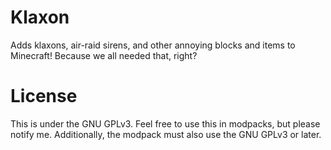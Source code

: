 # Klaxon
Adds klaxons, air-raid sirens, and other annoying blocks and items to Minecraft! Because we all needed that, right?

# License
This is under the GNU GPLv3. Feel free to use this in modpacks, but please notify me. Additionally, the modpack must also use the GNU GPLv3 or later.
